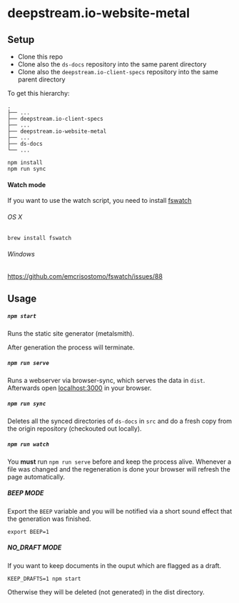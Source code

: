 # deepstream.io-website-metal

## Setup

- Clone this repo
- Clone also the `ds-docs` repository into the same parent directory
- Clone also the `deepstream.io-client-specs` repository into the same parent directory

To get this hierarchy:

```
.
├── ...
├── deepstream.io-client-specs
├── ...
├── deepstream.io-website-metal
├── ...
├── ds-docs
└── ...
```

```
npm install
npm run sync
```

#### Watch mode

If you want to use the watch script, you need to install [fswatch](https://github.com/emcrisostomo/fswatch)

###### OS X
```
brew install fswatch
````

###### Windows
https://github.com/emcrisostomo/fswatch/issues/88

## Usage

##### `npm start`

Runs the static site generator (metalsmith).

After generation the process will terminate.

##### `npm run serve`

Runs a webserver via browser-sync, which serves the data in `dist`.
Afterwards open [localhost:3000](http://localhost:3000) in your browser.

##### `npm run sync`

Deletes all the synced directories of `ds-docs` in `src` and do a fresh copy from the
origin repository (checkouted out locally).

##### `npm run watch`

You __must__ run `npm run serve` before and keep the process alive.
Whenever a file was changed and the regeneration is done your browser will
refresh the page automatically.

##### BEEP MODE

Export the `BEEP` variable and you will be notified via a short sound effect that
the generation was finished.

```
export BEEP=1
```

##### NO_DRAFT MODE

If you want to keep documents in the ouput which are flagged as a draft.

```
KEEP_DRAFTS=1 npm start
```

Otherwise they will be deleted (not generated) in the dist directory.

